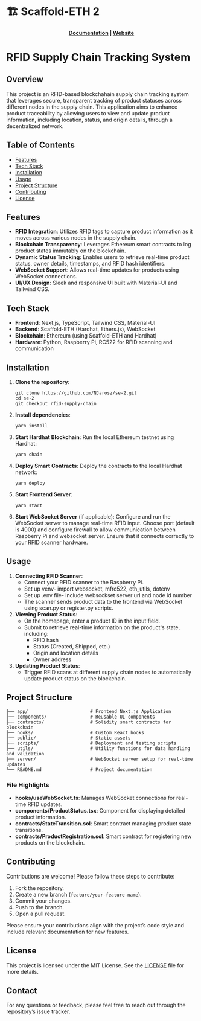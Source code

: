 # 🏗 Scaffold-ETH 2

<h4 align="center">
  <a href="https://docs.scaffoldeth.io">Documentation</a> |
  <a href="https://scaffoldeth.io">Website</a>
</h4>

<h1>RFID Supply Chain Tracking System</h1>

<h2>Overview</h2>
<p>
    This project is an RFID-based blockchahain supply chain tracking system that leverages secure, transparent tracking of product statuses across different nodes in the supply chain. This application aims to enhance product traceability by allowing users to view and update product information, including location, status, and origin details, through a decentralized network.
</p>

<h2>Table of Contents</h2>
<ul>
    <li><a href="#features">Features</a></li>
    <li><a href="#tech-stack">Tech Stack</a></li>
    <li><a href="#installation">Installation</a></li>
    <li><a href="#usage">Usage</a></li>
    <li><a href="#project-structure">Project Structure</a></li>
    <li><a href="#contributing">Contributing</a></li>
    <li><a href="#license">License</a></li>
</ul>

<h2 id="features">Features</h2>
<ul>
    <li><strong>RFID Integration</strong>: Utilizes RFID tags to capture product information as it moves across various nodes in the supply chain.</li>
    <li><strong>Blockchain Transparency</strong>: Leverages Ethereum smart contracts to log product states immutably on the blockchain.</li>
    <li><strong>Dynamic Status Tracking</strong>: Enables users to retrieve real-time product status, owner details, timestamps, and RFID hash identifiers.</li>
    <li><strong>WebSocket Support</strong>: Allows real-time updates for products using WebSocket connections.</li>
    <li><strong>UI/UX Design</strong>: Sleek and responsive UI built with Material-UI and Tailwind CSS.</li>
</ul>

<h2 id="tech-stack">Tech Stack</h2>
<ul>
    <li><strong>Frontend</strong>: Next.js, TypeScript, Tailwind CSS, Material-UI</li>
    <li><strong>Backend</strong>: Scaffold-ETH (Hardhat, Ethers.js), WebSocket</li>
    <li><strong>Blockchain</strong>: Ethereum (using Scaffold-ETH and Hardhat)</li>
    <li><strong>Hardware</strong>: Python, Raspberry Pi, RC522 for RFID scanning and communication</li>
</ul>

<h2 id="installation">Installation</h2>
<ol>
    <li><strong>Clone the repository</strong>:
        <pre><code>git clone https://github.com/NJarosz/se-2.git
cd se-2
git checkout rfid-supply-chain</code></pre>
    </li>
    <li><strong>Install dependencies</strong>:
        <pre><code>yarn install</code></pre>
    </li>
    <li><strong>Start Hardhat Blockchain</strong>: Run the local Ethereum testnet using Hardhat:
        <pre><code>yarn chain</code></pre>
    </li>
    <li><strong>Deploy Smart Contracts</strong>: Deploy the contracts to the local Hardhat network:
        <pre><code>yarn deploy</code></pre>
    </li>
    <li><strong>Start Frontend Server</strong>:
        <pre><code>yarn start</code></pre>
    </li>
    <li><strong>Start WebSocket Server</strong> (if applicable): Configure and run the WebSocket server to manage real-time RFID input. Choose port (default is 4000) and configure firewall to allow communication between Raspberry Pi and websocket server.  Ensure that it connects correctly to your RFID scanner hardware.
    </li>
</ol>

<h2 id="usage">Usage</h2>
<ol>
    <li><strong>Connecting RFID Scanner</strong>:
        <ul>
            <li>Connect your RFID scanner to the Raspberry Pi.</li>
            <li>Set up venv- import websocket, mfrc522, eth_utils, dotenv</li>
            <li>Set up .env file- include websockset server url and node id number</li>
            <li>The scanner sends product data to the frontend via WebSocket using scan.py or register.py scripts.</li>
        </ul>
    </li>
    <li><strong>Viewing Product Status</strong>:
        <ul>
            <li>On the homepage, enter a product ID in the input field.</li>
            <li>Submit to retrieve real-time information on the product's state, including:
                <ul>
                    <li>RFID hash</li>
                    <li>Status (Created, Shipped, etc.)</li>
                    <li>Origin and location details</li>
                    <li>Owner address</li>
                </ul>
            </li>
        </ul>
    </li>
    <li><strong>Updating Product Status</strong>:
        <ul>
            <li>Trigger RFID scans at different supply chain nodes to automatically update product status on the blockchain.</li>
        </ul>
    </li>
</ol>

<h2 id="project-structure">Project Structure</h2>
<pre>
<code>├── app/                       # Frontend Next.js Application
├── components/                # Reusable UI components
├── contracts/                 # Solidity smart contracts for blockchain
├── hooks/                     # Custom React hooks
├── public/                    # Static assets
├── scripts/                   # Deployment and testing scripts
├── utils/                     # Utility functions for data handling and validation
├── server/                    # WebSocket server setup for real-time updates
└── README.md                  # Project documentation</code>
</pre>

<h3>File Highlights</h3>
<ul>
    <li><strong>hooks/useWebSocket.ts</strong>: Manages WebSocket connections for real-time RFID updates.</li>
    <li><strong>components/ProductStatus.tsx</strong>: Component for displaying detailed product information.</li>
    <li><strong>contracts/StateTransition.sol</strong>: Smart contract managing product state transitions.</li>
    <li><strong>contracts/ProductRegistration.sol</strong>: Smart contract for registering new products on the blockchain.</li>
</ul>

<h2 id="contributing">Contributing</h2>
<p>Contributions are welcome! Please follow these steps to contribute:</p>
<ol>
    <li>Fork the repository.</li>
    <li>Create a new branch (<code>feature/your-feature-name</code>).</li>
    <li>Commit your changes.</li>
    <li>Push to the branch.</li>
    <li>Open a pull request.</li>
</ol>
<p>Please ensure your contributions align with the project’s code style and include relevant documentation for new features.</p>

<h2 id="license">License</h2>
<p>This project is licensed under the MIT License. See the <a href="LICENSE">LICENSE</a> file for more details.</p>

<h2>Contact</h2>
<p>For any questions or feedback, please feel free to reach out through the repository’s issue tracker.</p>

